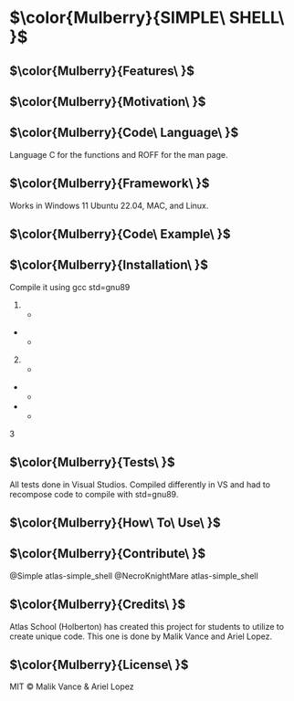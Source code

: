 # $\color{Mulberry}{SIMPLE\ SHELL\ }$ 	
	
## $\color{Mulberry}{Features\ }$
	

	
## $\color{Mulberry}{Motivation\ }$
	

	
## $\color{Mulberry}{Code\ Language\ }$
	
Language C for the functions and ROFF for the man page.
	
## $\color{Mulberry}{Framework\ }$
	
Works in Windows 11 Ubuntu 22.04, MAC, and Linux.
	
## $\color{Mulberry}{Code\ Example\ }$
	
	
	
## $\color{Mulberry}{Installation\ }$
	
Compile it using gcc std=gnu89

	
1. + 
* + 


2. + 
* + 

* + 
	
3
	
## $\color{Mulberry}{Tests\ }$
	
All tests done in Visual Studios. Compiled differently in VS and had to recompose code to compile with std=gnu89.
	
## $\color{Mulberry}{How\ To\ Use\ }$



## $\color{Mulberry}{Contribute\ }$

@Simple atlas-simple_shell
@NecroKnightMare atlas-simple_shell

## $\color{Mulberry}{Credits\ }$

Atlas School (Holberton) has created this project for students to utilize to create unique code. This one is done by Malik Vance and Ariel Lopez.

## $\color{Mulberry}{License\ }$

MIT © Malik Vance & Ariel Lopez